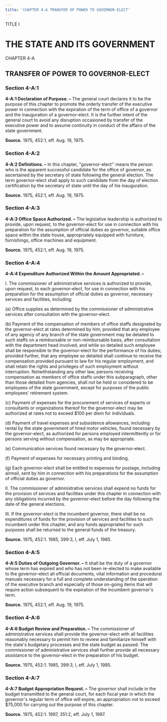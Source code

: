 ```yaml
---
title: 'CHAPTER 4-A TRANSFER OF POWER TO GOVERNOR-ELECT'
---
```


TITLE I
                                             
THE STATE AND ITS GOVERNMENT
============================

CHAPTER 4-A
                                             
TRANSFER OF POWER TO GOVERNOR-ELECT
-----------------------------------

### Section 4-A:1

 **4-A:1 Declaration of Purpose. –** The general court declares it to
be the purpose of this chapter to promote the orderly transfer of the
executive power in connection with the expiration of the term of office
of a governor and the inauguration of a governor-elect. It is the
further intent of the general court to avoid any disruption occasioned
by transfer of the executive power and to assume continuity in conduct
of the affairs of the state government.

**Source.** 1975, 452:1, eff. Aug. 19, 1975.

### Section 4-A:2

 **4-A:2 Definitions. –** In this chapter, "governor-elect'' means
the person who is the apparent successful candidate for the office of
governor, as ascertained by the secretary of state following the general
election. The term governor-elect shall apply to such candidate from the
day of election certification by the secretary of state until the day of
his inauguration.

**Source.** 1975, 452:1, eff. Aug. 19, 1975.

### Section 4-A:3

 **4-A:3 Office Space Authorized. –** The legislative leadership is
authorized to provide, upon request, to the governor-elect for use in
connection with his preparation for the assumption of official duties as
governor, suitable office space within the state house, appropriately
equipped with furniture, furnishings, office machines and equipment.

**Source.** 1975, 452:1, eff. Aug. 19, 1975.

### Section 4-A:4

 **4-A:4 Expenditure Authorized Within the Amount Appropriated. –**
                                             
 I. The commissioner of administrative services is authorized to
provide, upon request, to each governor-elect, for use in connection
with his preparation for the assumption of official duties as governor,
necessary services and facilities, including:
                                             
 (a) Office supplies as determined by the commissioner of
administrative services after consultation with the governor-elect.
                                             
 (b) Payment of the compensation of members of office staffs
designated by the governor-elect at rates determined by him; provided
that any employee of any agency of any branch of the state government
may be detailed to such staffs on a reimbursable or non-reimbursable
basis, after consultation with the department head involved; and while
so detailed such employee shall be responsible to the governor-elect for
the performance of his duties; provided further, that any employee so
detailed shall continue to receive the compensation provided pursuant to
law for his regular employment, and shall retain the rights and
privileges of such employment without interruption. Notwithstanding any
other law, persons receiving compensation as members of office staffs
under this subparagraph, other than those detailed from agencies, shall
not be held or considered to be employees of the state government,
except for purposes of the public employees' retirement system.
                                             
 (c) Payment of expenses for the procurement of services of
experts or consultants or organizations thereof for the governor-elect
may be authorized at rates not to exceed 
                                             $100 per diem for
individuals.
                                             
 (d) Payment of travel expenses and subsistence allowances,
including rental by the state government of hired motor vehicles, found
necessary by the governor-elect, as authorized for persons employed
intermittently or for persons serving without compensation, as may be
appropriate.
                                             
 (e) Communication services found necessary by the
governor-elect.
                                             
 (f) Payment of expenses for necessary printing and binding.
                                             
 (g) Each governor-elect shall be entitled to expenses for
postage, including airmail, sent by him in connection with his
preparations for the assumption of official duties as governor.
                                             
 II. The commissioner of administrative services shall expend no
funds for the provision of services and facilities under this chapter in
connection with any obligations incurred by the governor-elect before
the day following the date of the general elections.
                                             
 III. If the governor-elect is the incumbent governor, there shall be
no expenditures of funds for the provision of services and facilities to
such incumbent under this chapter, and any funds appropriated for such
purposes shall be returned to the general funds of the treasury.

**Source.** 1975, 452:1. 1985, 399:3, I, eff. July 1, 1985.

### Section 4-A:5

 **4-A:5 Duties of Outgoing Governor. –** It shall be the duty of a
governor whose term has expired and who has not been re-elected to make
available to the governor-elect all official documents, vital
information and procedural manuals necessary for a full and complete
understanding of the operation of the executive branch and especially of
those on-going items that will require action subsequent to the
expiration of the incumbent governor's term.

**Source.** 1975, 452:1, eff. Aug. 19, 1975.

### Section 4-A:6

 **4-A:6 Budget Review and Preparation. –** The commissioner of
administrative services shall provide the governor-elect with all
facilities reasonably necessary to permit him to review and familiarize
himself with the state's budgetary processes and the state budget as
passed. The commissioner of administrative services shall further
provide all necessary assistance to the governor-elect in the
preparation of his budget.

**Source.** 1975, 452:1. 1985, 399:3, I, eff. July 1, 1985.

### Section 4-A:7

 **4-A:7 Budget Appropriation Request. –** The governor shall include
in the budget transmitted to the general court, for each fiscal year in
which the governor's regular term of office will expire, an
appropriation not to exceed 
                                             $75,000 for carrying out the purpose of
this chapter.

**Source.** 1975, 452:1. 1997, 351:2, eff. July 1, 1997.
